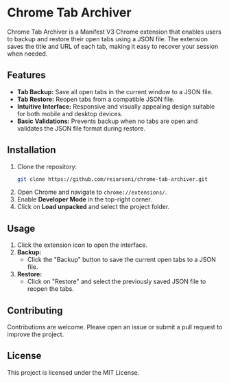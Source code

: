 # Chrome Tab Archiver

Chrome Tab Archiver is a Manifest V3 Chrome extension that enables users to backup and restore their open tabs using a JSON file. The extension saves the title and URL of each tab, making it easy to recover your session when needed.

## Features

- **Tab Backup:** Save all open tabs in the current window to a JSON file.
- **Tab Restore:** Reopen tabs from a compatible JSON file.
- **Intuitive Interface:** Responsive and visually appealing design suitable for both mobile and desktop devices.
- **Basic Validations:** Prevents backup when no tabs are open and validates the JSON file format during restore.

## Installation

1. Clone the repository:
   ```bash
   git clone https://github.com/reiarseni/chrome-tab-archiver.git
   ```
2. Open Chrome and navigate to `chrome://extensions/`.
3. Enable **Developer Mode** in the top-right corner.
4. Click on **Load unpacked** and select the project folder.

## Usage

1. Click the extension icon to open the interface.
2. **Backup:**  
   - Click the "Backup" button to save the current open tabs to a JSON file.
3. **Restore:**  
   - Click on "Restore" and select the previously saved JSON file to reopen the tabs.

## Contributing

Contributions are welcome. Please open an issue or submit a pull request to improve the project.

## License

This project is licensed under the MIT License.
